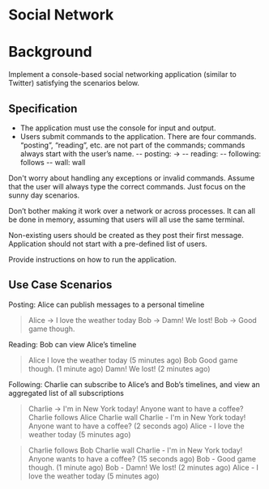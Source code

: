 # Social Network

# Background
Implement a console-based social networking application (similar to Twitter) satisfying the scenarios below.

## Specification
- The application must use the console for input and output.
- Users submit commands to the application. There are four commands. “posting”, “reading”, etc. are not part of the commands; commands always start with the user’s name.
-- posting: <user name> -> <message>
-- reading: <user name>
-- following: <user name> follows <another user>
-- wall: <user name> wall

Don't worry about handling any exceptions or invalid commands. Assume that the user will always type the correct commands. Just focus on the sunny day scenarios.

Don’t bother making it work over a network or across processes. It can all be done in memory, assuming that users will all use the same terminal.

Non-existing users should be created as they post their first message. Application should not start with a pre-defined list of users.

Provide instructions on how to run the application.


## Use Case Scenarios

Posting: Alice can publish messages to a personal timeline
> Alice -> I love the weather today
> Bob -> Damn! We lost!
> Bob -> Good game though.

Reading: Bob can view Alice’s timeline
> Alice
I love the weather today (5 minutes ago)
> Bob
Good game though. (1 minute ago)
Damn! We lost! (2 minutes ago)

Following: Charlie can subscribe to Alice’s and Bob’s timelines, and view an aggregated list of all subscriptions
> Charlie -> I'm in New York today! Anyone want to have a coffee?
> Charlie follows Alice
> Charlie wall
Charlie - I'm in New York today! Anyone want to have a coffee? (2 seconds ago)
Alice - I love the weather today (5 minutes ago)

> Charlie follows Bob
> Charlie wall
Charlie - I'm in New York today! Anyone wants to have a coffee? (15 seconds ago)
Bob - Good game though. (1 minute ago)
Bob - Damn! We lost! (2 minutes ago)
Alice - I love the weather today (5 minutes ago)
